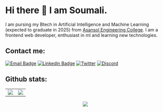# Hi there 👋 I am Soumali.

I am pursing my Btech in Artificial Intelligence and Machine Learning (expected to graduate in 2025) from [Asansol Engineering College](https://aecwb.edu.in/). I am a frontend web developer, enthusiast in ml and learning new technologies.

## Contact me:

[![Email Badge](https://img.shields.io/badge/-Email-c14438?style=flat-square&logo=Gmail&logoColor=white&link=mailto:goraisoumali5@gmail.com)](mailto:goraisoumali5@gmail.com)
[![Linkedin Badge](https://img.shields.io/badge/-LinkedIn-blue?style=flat-square&logo=Linkedin&logoColor=white&link=https://www.linkedin.com/in/soumali-gorai-566b01220/)](https://www.linkedin.com/in/soumali-gorai-566b01220/)
[![Twitter](https://img.shields.io/badge/Twitter-1DA1F2?style=flat-square&logo=twitter&logoColor=white)](https://bit.ly/32UdebW)
[![Discord](https://img.shields.io/badge/-Discord-7289DA?style=flat-square&logo=discord&logoColor=white)](https://discord.com/channels/@me)
<!-- [![Hashnode Badge](https://img.shields.io/badge/-Hashnode-03a57a?style=flat-square&labelColor=000000&logo=Hashnode&link=https://thepranaygupta.hashnode.dev/)](https://thepranaygupta.hashnode.dev/) -->

<!-- My contributions -->
## Github stats:
<table>
<tr>
<td>
<img src="https://github-readme-stats.vercel.app/api?username=soumali28&include_all_commits=true&count_private=true&show_icons=true&line_height=20&theme=tokyonight"/>
<td><img src="https://github-readme-stats.vercel.app/api/top-langs?username=soumali28&show_icons=true&locale=en&layout=compact&theme=tokyonight" />
</td>
</tr>
</table>
<p align="center">
<img align="center" src="https://github-readme-streak-stats.herokuapp.com/?user=soumali28&theme=tokyonight" />
</p>






